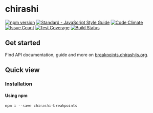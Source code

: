 # chirashi

[![npm version](https://badge.fury.io/js/chirashi.svg)](https://badge.fury.io/js/chirashi-breakpoints)
[![Standard - JavaScript Style Guide](https://img.shields.io/badge/code%20style-standard-brightgreen.svg)](http://standardjs.com/)
[![Code Climate](https://codeclimate.com/github/chirashijs/chirashi-breakpoints/badges/gpa.svg)](https://codeclimate.com/github/chirashijs/chirashi-breakpoints)
[![Issue Count](https://codeclimate.com/github/chirashijs/chirashi-breakpoints/badges/issue_count.svg)](https://codeclimate.com/github/chirashijs/chirashi-breakpoints)
[![Test Coverage](https://codeclimate.com/github/chirashijs/chirashi/badges/coverage.svg)](https://codeclimate.com/github/chirashijs/chirashi-breakpoints/coverage)
[![Build Status](https://travis-ci.org/chirashijs/chirashi-breakpoints.svg?branch=master)](https://travis-ci.org/chirashijs/chirashi-breakpoints)

## Get started

Find API documentation, guide and more on [breakpoints.chirashijs.org](https://breakpoints.chirashijs.org).

## Quick view

### Installation

#### Using npm

```
npm i --save chirashi-breakpoints
```
